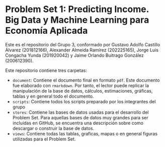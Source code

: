 # Problem Set 1: Predicting Income. Big Data y Machine Learning para Economía Aplicada

Este es el repositorio del Grupo 3, conformado por Gustavo Adolfo Castillo Álvarez (201812166), Alexander Almeida Ramírez (202225165), Jorge Luis Congacha Yunda (201920042) y Jaime Orlando Buitrago González (200612390).

Este repositorio contiene tres carpetas:

- `document`: Contiene el documento final en formato `pdf`. Este documento fue elaborado con `rmarkdown`. Por tanto, el lector puede replicar la manipulación de la base de datos, cálculos, estimaciones, gráficas,  tablas y en general todo el documento. 
- `scripts`: Contiene todos los scripts preparado por los integrantes del grupo
- `stores`: Contiene las bases de datos usadas para el desarrollo del Problem Set. Para aquellas bases de datos muy grandes para ser incluídas en GitHub, se encuentra una descripción sobre como descargar o construir la base de datos.
- `views`: Contiene todas las tablas, graficas, mapas o en general figuras utilizadas para el Problem Set.

